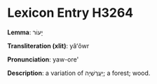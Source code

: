 # Lexicon Entry H3264

**Lemma**: יָעוֹר

**Transliteration (xlit)**: yâʻôwr

**Pronunciation**: yaw-ore'

**Description**:
a variation of יַעֲרֶשְׁיָה; a forest; wood.
